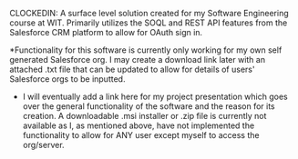 CLOCKEDIN: A surface level solution created for my Software Engineering course at WIT. Primarily utilizes the SOQL and REST API features from the Salesforce CRM platform to allow for OAuth sign in. 

*Functionality for this software is currently only working for my own self generated Salesforce org. I may create a download link later with an attached .txt file that can be updated to allow for details of users' Salesforce orgs to be inputted.

- I will eventually add a link here for my project presentation which goes over the general functionality of the software and the reason for its creation. A downloadable .msi installer or .zip file is currently not available as I, as mentioned above,
have not implemented the functionality to allow for ANY user except myself to access the org/server.
